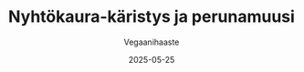 ---
title: "Nyhtökaura-käristys ja perunamuusi"
image: "https://vegaanibotti.lauravuo.me/2025/05/2025-05-25_small.png"
date: 2025-05-25
receipt_url: "https://vegaanihaaste.fi/reseptit/nyhtokaura-karistys-ja-perunamuusi"
author: "Vegaanihaaste"
---